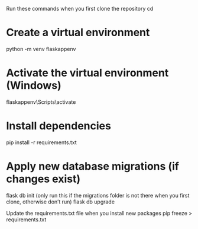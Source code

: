 Run these commands when you first clone the repository
cd <your folder loaction>

# Create a virtual environment
python -m venv flaskappenv

# Activate the virtual environment (Windows)
flaskappenv\Scripts\activate

# Install dependencies
pip install -r requirements.txt

# Apply new database migrations (if changes exist)
flask db init (only run this if the migrations folder is not there when you first clone, otherwise don’t run)
flask db upgrade

Update the requirements.txt file when you install new packages
pip freeze > requirements.txt
